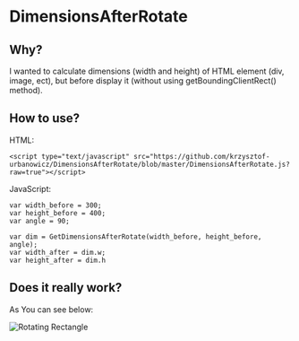 # DimensionsAfterRotate

## Why?

I wanted to calculate dimensions (width and height) of HTML element (div, image, ect), but before display it (without using getBoundingClientRect() method).

## How to use?

HTML:
```
<script type="text/javascript" src="https://github.com/krzysztof-urbanowicz/DimensionsAfterRotate/blob/master/DimensionsAfterRotate.js?raw=true"></script>
```

JavaScript:
```
var width_before = 300;
var height_before = 400;
var angle = 90;

var dim = GetDimensionsAfterRotate(width_before, height_before, angle);
var width_after = dim.w;
var height_after = dim.h
```

## Does it really work?

As You can see below:

![Rotating Rectangle](/../../blob/master/images/DimensionsAfterRotate.gif)